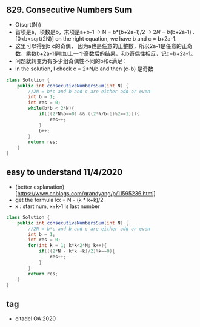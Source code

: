 ## 829. Consecutive Numbers Sum
- O(sqrt(N))
- 首项是a，项数是b，末项是a+b-1 -> N = b*(b+2a-1)/2 -> 2*N = b*(b+2a-1) .[0<b<sqrt(2N)] on the right equation, we have b and c = b+2a-1.
- 这里可以得到b c的奇偶， 因为a也是任意的正整数，所以2a-1是任意的正奇数，乘数b+2a-1是b加上一个奇数后的结果，和b奇偶性相反，记c=b+2a-1。
- 问题就转变为有多少组奇偶性不同的b和c满足：
- in the solution, I check c = 2*N/b and then (c-b) 是奇数
```java
class Solution {
    public int consecutiveNumbersSum(int N) {
        //2N = b*c and b and c are either odd or even
        int b = 1;
        int res = 0;
        while(b*b < 2*N){
            if(((2*N%b==0) && ((2*N/b-b)%2==1))){
                res++;
            }
            b++;
        }
        return res;
    }
}
```
## easy to understand 11/4/2020
- (better explanation)[https://www.cnblogs.com/grandyang/p/11595236.html]  
- get the formula kx = N - (k * k+k)/2
- x : start num, x+k-1 is last number
```java
class Solution {
    public int consecutiveNumbersSum(int N) {
        //2N = b*c and b and c are either odd or even
        int b = 1;
        int res = 0;
        for(int k = 1; k*k<2*N; k++){
            if(((2*N - k*k +k)/2)%k==0){
                res++;
            }
        }
        return res;
    }
}
```

## tag
- citadel OA 2020
